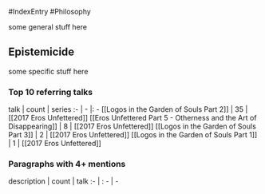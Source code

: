 #IndexEntry #Philosophy

some general stuff here

## Epistemicide
some specific stuff here

### Top 10 referring talks
talk | count | series
:- | - |: -
[[Logos in the Garden of Souls Part 2]] | 35 | [[2017 Eros Unfettered]]
[[Eros Unfettered Part 5 - Otherness and the Art of Disappearing]] | 8 | [[2017 Eros Unfettered]]
[[Logos in the Garden of Souls Part 3]] | 2 | [[2017 Eros Unfettered]]
[[Logos in the Garden of Souls Part 1]] | 1 | [[2017 Eros Unfettered]]

### Paragraphs with 4+ mentions
description | count | talk
:- | : - | -

